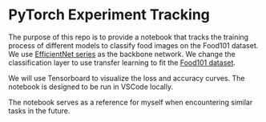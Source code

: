 # PyTorch Experiment Tracking

The purpose of this repo is to provide a notebook that tracks the training process of different models to classify food images on the Food101 dataset. We use [EfficientNet series](https://pytorch.org/vision/main/models/efficientnet.html) as the backbone network. We change the classification layer to use transfer learning to fit the [Food101 dataset](https://pytorch.org/vision/main/generated/torchvision.datasets.Food101.html).

We will use Tensorboard to visualize the loss and accuracy curves. The notebook is designed to be run in VSCode locally.

The notebook serves as a reference for myself when encountering similar tasks in the future.
